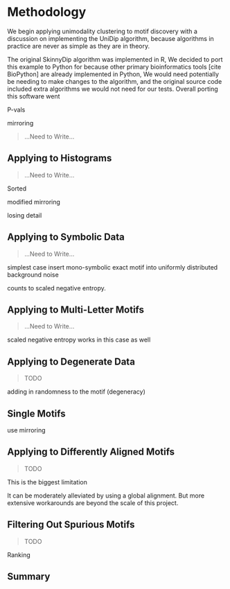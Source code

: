 # Methodology

We begin applying unimodality clustering to motif discovery with a discussion on implementing the UniDip algorithm, because algorithms in practice are never as simple as they are in theory.

The original SkinnyDip algorithm was implemented in R, We decided to port this example to Python for because other primary bioinformatics tools [cite BioPython] are already implemented in Python, We would need potentially be needing to make changes to the algorithm, and the original source code included extra algorithms we would not need for our tests. Overall porting this software went 

P-vals

mirroring

> ...Need to Write...

## Applying to Histograms

> ...Need to Write...

Sorted

modified mirroring

losing detail

## Applying to Symbolic Data

> ...Need to Write...

simplest case insert mono-symbolic exact motif into uniformly distributed background noise

counts to scaled negative entropy.

## Applying to Multi-Letter Motifs

> ...Need to Write...

scaled negative entropy works in this case as well

## Applying to Degenerate Data

> TODO

adding in randomness to the motif (degeneracy)

## Single Motifs

use mirroring

## Applying to Differently Aligned Motifs

> TODO

This is the biggest limitation

It can be moderately alleviated by using a global alignment. But more extensive workarounds are beyond the scale of this project.

## Filtering Out Spurious Motifs

> TODO
	
Ranking

## Summary